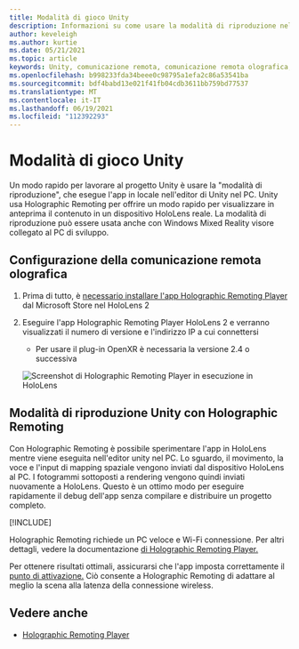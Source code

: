 ```yaml
---
title: Modalità di gioco Unity
description: Informazioni su come usare la modalità di riproduzione nell'editor di Unity per visualizzare in anteprima le modifiche dell'applicazione in un dispositivo senza distribuire un'app.
author: keveleigh
ms.author: kurtie
ms.date: 05/21/2021
ms.topic: article
keywords: Unity, comunicazione remota, comunicazione remota olografica, lettore di comunicazione remota olografica, HoloLens, visore per realtà mista, visore windows mixed reality, visore di realtà virtuale, modalità di gioco unity
ms.openlocfilehash: b998233fda34beee0c98795a1efa2c86a53541ba
ms.sourcegitcommit: bdf4babd13e021f41fb04cdb3611bb759bd77537
ms.translationtype: MT
ms.contentlocale: it-IT
ms.lasthandoff: 06/19/2021
ms.locfileid: "112392293"
---
```

# <a name="unity-play-mode"></a>Modalità di gioco Unity

Un modo rapido per lavorare al progetto Unity è usare la "modalità di riproduzione", che esegue l'app in locale nell'editor di Unity nel PC. Unity usa Holographic Remoting per offrire un modo rapido per visualizzare in anteprima il contenuto in un dispositivo HoloLens reale. La modalità di riproduzione può essere usata anche con Windows Mixed Reality visore collegato al PC di sviluppo.

## <a name="holographic-remoting-setup"></a>Configurazione della comunicazione remota olografica

1. Prima di tutto, è [necessario installare l'app Holographic Remoting Player](https://www.microsoft.com/store/productId/9NBLGGH4SV40) dal Microsoft Store nel HoloLens 2
2. Eseguire l'app Holographic Remoting Player HoloLens 2 e verranno visualizzati il numero di versione e l'indirizzo IP a cui connettersi
    * Per usare il plug-in OpenXR è necessaria la versione 2.4 o successiva

    ![Screenshot di Holographic Remoting Player in esecuzione in HoloLens](images/openxr-features-img-01.png)

## <a name="unity-play-mode-with-holographic-remoting"></a>Modalità di riproduzione Unity con Holographic Remoting

Con Holographic Remoting è possibile sperimentare l'app in HoloLens mentre viene eseguita nell'editor unity nel PC. Lo sguardo, il movimento, la voce e l'input di mapping spaziale vengono inviati dal dispositivo HoloLens al PC. I fotogrammi sottoposti a rendering vengono quindi inviati nuovamente a HoloLens. Questo è un ottimo modo per eseguire rapidamente il debug dell'app senza compilare e distribuire un progetto completo.

[!INCLUDE[](includes/unity-play-mode.md)]

Holographic Remoting richiede un PC veloce e Wi-Fi connessione. Per altri dettagli, vedere la documentazione [di Holographic Remoting Player.](../platform-capabilities-and-apis/holographic-remoting-player.md)

Per ottenere risultati ottimali, assicurarsi che l'app imposta correttamente il [punto di attivazione.](focus-point-in-unity.md) Ciò consente a Holographic Remoting di adattare al meglio la scena alla latenza della connessione wireless.

## <a name="see-also"></a>Vedere anche

* [Holographic Remoting Player](../platform-capabilities-and-apis/holographic-remoting-player.md)
